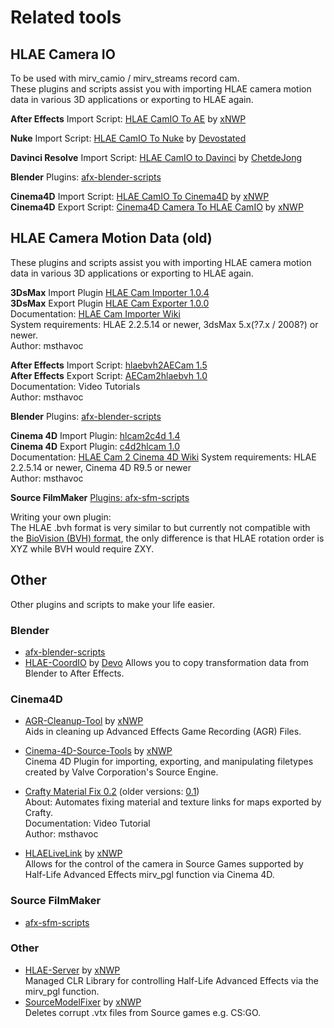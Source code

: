# Related tools


## HLAE Camera IO

To be used with mirv_camio / mirv_streams record cam.  
These plugins and scripts assist you with importing HLAE camera motion data in various 3D applications or exporting to HLAE again.

**After Effects** Import Script: [HLAE CamIO To AE](https://github.com/xNWP/HLAE-CamIO-To-AE/releases) by [xNWP](https://github.com/xNWP)

**Nuke** Import Script: [HLAE CamIO To Nuke](https://github.com/Devostated/HLAE-CamIO-To-Nuke/releases) by [Devostated](https://github.com/Devostated)

**Davinci Resolve** Import Script: [HLAE CamIO to Davinci](https://github.com/ChetdeJong/HLAE_CamIO_To_Davinci/releases) by [ChetdeJong](https://github.com/ChetdeJong)

**Blender** Plugins: [afx-blender-scripts](https://github.com/advancedfx/afx-blender-scripts)

**Cinema4D** Import Script: [HLAE CamIO To Cinema4D](https://github.com/xNWP/HLAE-CamIO-To-C4D/releases) by [xNWP](https://github.com/xNWP)  
**Cinema4D** Export Script: [Cinema4D Camera To HLAE CamIO](https://github.com/xNWP/Cinema4D-Cam-2-HLAE-CamIO/releases) by [xNWP](https://github.com/xNWP)


## HLAE Camera Motion Data (old)

These plugins and scripts assist you with importing HLAE camera motion data in various 3D applications or exporting to HLAE again.

**3DsMax** Import Plugin [HLAE Cam Importer 1.0.4](https://github.com/advancedfx/advancedfx-prop/raw/tool-files/hlaecamimporter104.rar)  
**3DsMax** Export Plugin [HLAE Cam Exporter 1.0.0](https://github.com/advancedfx/advancedfx-prop/raw/tool-files/hlaecamexporter100.zip)  
Documentation: [HLAE Cam Importer Wiki](https://github.com/advancedfx/advancedfx/wiki/HLAE-Cam-Importer)  
System requirements: HLAE 2.2.5.14 or newer, 3dsMax 5.x(?7.x / 2008?) or newer.  
Author: msthavoc

**After Effects** Import Script: [hlaebvh2AECam 1.5](https://github.com/advancedfx/advancedfx-prop/raw/tool-files/HLAE_BVH_2_AE_Cam_center15.zip)  
**After Effects** Export Script: [AECam2hlaebvh 1.0](https://github.com/advancedfx/advancedfx-prop/raw/tool-files/AE_CAM_2_HLAE_BVH_10_msthavoc.zip)  
Documentation: Video Tutorials  
Author: msthavoc

**Blender** Plugins: [afx-blender-scripts](https://github.com/advancedfx/afx-blender-scripts)

**Cinema 4D** Import Plugin: [hlcam2c4d 1.4](https://github.com/advancedfx/advancedfx-prop/raw/tool-files/hlcam2c4d_1_4_msthavoc.zip)  
**Cinema 4D** Export Plugin: [c4d2hlcam 1.0](https://github.com/advancedfx/advancedfx-prop/raw/tool-files/c4d2hlcam_10_msthavoc.rar)  
Documentation: [HLAE Cam 2 Cinema 4D Wiki](https://github.com/advancedfx/advancedfx/wiki/HLAE-Cam-2-Cinema4D)
System requirements: HLAE 2.2.5.14 or newer, Cinema 4D R9.5 or newer  
Author: msthavoc

**Source FilmMaker** [Plugins: afx-sfm-scripts](https://github.com/advancedfx/afx-sfm-scripts/releases/latest)

Writing your own plugin:  
The HLAE .bvh format is very similar to but currently not compatible with the [BioVision (BVH) format](http://www.cs.wisc.edu/graphics/Courses/cs-838-1999/Jeff/BVH.html), the only difference is that HLAE rotation order is XYZ while BVH would require ZXY.


## Other

Other plugins and scripts to make your life easier.

### Blender

* [afx-blender-scripts](https://github.com/advancedfx/afx-blender-scripts)
* [HLAE-CoordIO](https://github.com/Devostated/HLAE-CoordIO) by [Devo](https://github.com/Devostated)
  Allows you to copy transformation data from Blender to After Effects.

### Cinema4D

* [AGR-Cleanup-Tool](https://github.com/xNWP/AGR-Cleanup-Tool) by [xNWP](https://github.com/xNWP)  
  Aids in cleaning up Advanced Effects Game Recording (AGR) Files.
* [Cinema-4D-Source-Tools](https://github.com/xNWP/Cinema-4D-Source-Tools) by [xNWP](https://github.com/xNWP)  
  Cinema 4D Plugin for importing, exporting, and manipulating filetypes created by Valve Corporation's Source Engine.
* [Crafty Material Fix 0.2](https://github.com/advancedfx/advancedfx-prop/raw/tool-files/crafty_mat_fix02.rar) (older versions: [0.1](https://github.com/advancedfx/advancedfx-prop/raw/tool-files/crafty_mat_fix01.rar))  
  About: Automates fixing material and texture links for maps exported by Crafty.  
  Documentation: Video Tutorial  
  Author: msthavoc  

* [HLAELiveLink](https://github.com/xNWP/HLAELiveLink) by [xNWP](https://github.com/xNWP)  
  Allows for the control of the camera in Source Games supported by Half-Life Advanced Effects mirv_pgl function via Cinema 4D.

### Source FilmMaker

* [afx-sfm-scripts](https://github.com/advancedfx/afx-sfm-scripts/releases/latest)

### Other

* [HLAE-Server](https://github.com/xNWP/HLAE-Server) by [xNWP](https://github.com/xNWP)  
  Managed CLR Library for controlling Half-Life Advanced Effects via the mirv_pgl function.
* [SourceModelFixer](https://github.com/xNWP/SourceModelFixer) by [xNWP](https://github.com/xNWP)  
  Deletes corrupt .vtx files from Source games e.g. CS:GO.


